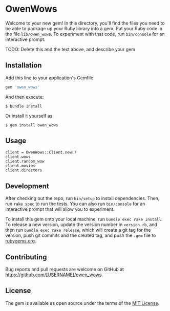 # OwenWows

Welcome to your new gem! In this directory, you'll find the files you need to be able to package up your Ruby library into a gem. Put your Ruby code in the file `lib/owen_wows`. To experiment with that code, run `bin/console` for an interactive prompt.

TODO: Delete this and the text above, and describe your gem

## Installation

Add this line to your application's Gemfile:

```ruby
gem 'owen_wows'
```

And then execute:

    $ bundle install

Or install it yourself as:

    $ gem install owen_wows

## Usage

```azure
client = OwenWows::Client.new()
client.wows
client.random_wow
client.movies
client.directors
```

## Development

After checking out the repo, run `bin/setup` to install dependencies. Then, run `rake spec` to run the tests. You can also run `bin/console` for an interactive prompt that will allow you to experiment.

To install this gem onto your local machine, run `bundle exec rake install`. To release a new version, update the version number in `version.rb`, and then run `bundle exec rake release`, which will create a git tag for the version, push git commits and the created tag, and push the `.gem` file to [rubygems.org](https://rubygems.org).

## Contributing

Bug reports and pull requests are welcome on GitHub at https://github.com/[USERNAME]/owen_wows.

## License

The gem is available as open source under the terms of the [MIT License](https://opensource.org/licenses/MIT).
